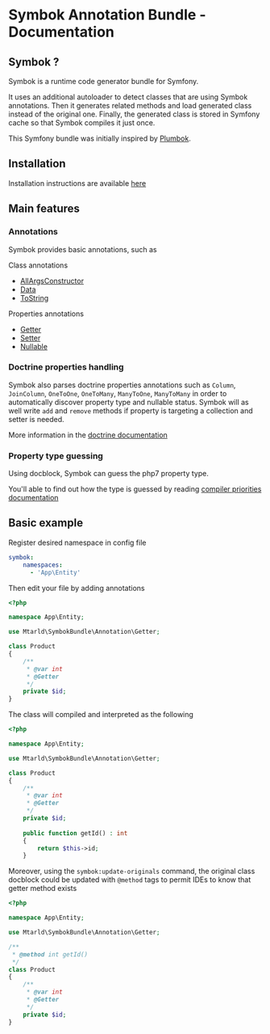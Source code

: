 # Symbok Annotation Bundle - Documentation
## Symbok ?
Symbok is a runtime code generator bundle for Symfony.

It uses an additional autoloader to detect classes that are using Symbok annotations. Then it generates related methods and load generated class instead of the original one.
Finally, the generated class is stored in Symfony cache so that Symbok compiles it just once.

This Symfony bundle was initially inspired by [Plumbok](https://github.com/plumbok/plumbok).

## Installation
Installation instructions are available [here](installation.md)

## Main features
### Annotations
Symbok provides basic annotations, such as

Class annotations
  - [AllArgsConstructor](annotations/allArgsConstructor.md)
  - [Data](annotations/data.md)
  - [ToString](annotations/toString.md)

Properties annotations
  - [Getter](annotations/getter.md)
  - [Setter](annotations/setter.md)
  - [Nullable](annotations/nullable.md)

### Doctrine properties handling
Symbok also parses doctrine properties annotations such as `Column`, `JoinColumn`, `OneToOne`, `OneToMany`, `ManyToOne`, `ManyToMany` in order to automatically discover property type and nullable status.
Symbok will as well write `add` and `remove` methods if property is targeting a collection and setter is needed.

More information in the [doctrine documentation](doctrine.md)

### Property type guessing
Using docblock, Symbok can guess the php7 property type. 

You'll able to find out how the type is guessed by reading [compiler priorities documentation](priorities.md#property-type)

## Basic example
Register desired namespace in config file
```yaml
symbok:
    namespaces:
      - 'App\Entity'
```
Then edit your file by adding annotations
```php
<?php

namespace App\Entity;

use Mtarld\SymbokBundle\Annotation\Getter;

class Product
{
    /**
     * @var int
     * @Getter
     */
    private $id;
}
```
The class will compiled and interpreted as the following
```php
<?php

namespace App\Entity;

use Mtarld\SymbokBundle\Annotation\Getter;

class Product
{
    /**
     * @var int
     * @Getter
     */
    private $id;
    
    public function getId() : int
    {
        return $this->id;
    }
```
Moreover, using the `symbok:update-originals` command, the original class docblock could be updated with `@method` tags to permit IDEs to know that getter method exists
```php
<?php

namespace App\Entity;

use Mtarld\SymbokBundle\Annotation\Getter;

/**
 * @method int getId()
 */
class Product
{
    /**
     * @var int
     * @Getter
     */
    private $id;
}
```
